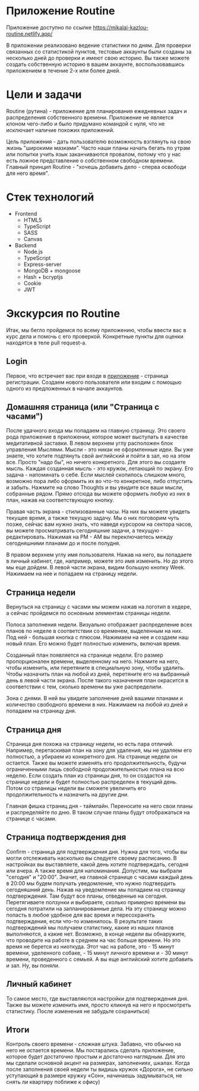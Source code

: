 # Приложение Routine
  Приложение доступно по ссылке https://mikalai-kazlou-routine.netlify.app/

В приложении реализовано ведение статистики по дням. Для проверки связанных со статистикой пунктов, тестовые аккаунты были созданы за несколько дней до проверки и имеют свою историю. Вы также можете создать собственную историю в вашем аккаунте, воспользовавшись приложением в течение 2-х или более дней.

# Цели и задачи
  Routine (рутина) - приложение для планирования ежедневных задач и распределения собственного времени. Приложение не является клоном чего-либо и было придумано командой с нуля, что не исключает наличие похожих приложений.

  Цель приложения - дать пользователю возможность взглянуть на свою жизнь "широкими мазками". Часто наши планы начать бегать по утрам или попытки учить язык заканчиваются провалом, потому что у нас есть ложное представление о собственном свободном времени. Главный принцип Routine - "хочешь добавить дело - сперва освободи для него время".

# Стек технологий
- Frontend
  - HTML5
  - TypeScript
  - SASS
  - Canvas
- Backend
  - Node.js
  - TypeScript
  - Express-server
  - MongoDB + mongoose
  - Hash + bcryptjs
  - Cookie
  - JWT

# Экскурсия по Routine
  Итак, мы бегло пройдемся по всему приложению, чтобы ввести вас в курс дела и помочь с его проверкой. Конкретные пункты для оценки находятся в теле pull request-а.

## Login
  Первое, что встречает вас при входе в [приложение](https://mikalai-kazlou-routine.netlify.app/) - страница регистрации. Создаем нового пользователя или входим с помощью одного из предложенных в начале аккаунтов. 
  
## Домашняя страница (или "Страница с часами")
  После удачного входа мы попадаем на главную страницу. Это своего рода приложение в приложении, которое может выступать в качестве медитативной заставки. В левом верхнем углу расположен блок управления Мыслями. Мысли - это никак не оформленные идеи. Вы уже знаете, что хотите подтянуть свой английский и пойти в зал, но на этом все. Просто "надо бы", но ничего конкретного. Для этого вы создаете мысль. Каждая созданная мысль - это кружок, летающий по экрану. Его задача - напоминать о себе. Если мыслей скопилось слишком много, возможно пора либо оформить их во что-то конкретное, либо отпустить и забыть. Нажмите на слово Thoughts и вы увидите все ваши мысли, собранные рядом. Прямо отсюда вы можете оформить любую из них в план, нажав на соответствующую кнопку.
  
  Правая часть экрана - стилизованные часы. На них вы можете увидеть текущее время, а также текущую задачу. Мы о них поговорим чуть позже, сейчас вам нужно знать, что наведя курсором на сектора часов, вы можете просматривать сегодняшние задачи, а текущую - редактировать. Нажимая на PM - AM вы переключаетесь между сегодняшними планами до и после полудня.
  
  В правом верхнем углу имя пользователя. Нажав на него, вы попадаете в личный кабинет, где, например, можете это имя изменить. Но до этого мы еще дойдем.
  В левой части экрана, видим большую кнопку Week. Нажимаем на нее и попадаем на страницу недели.
  
 ## Страница недели
  Вернуться на страницу с часами мы можем нажав на логотип в хедере, а сейчас пройдемся по основным элементам страницы недели.
  
  Полоса заполнения недели. Визуально отображает распределение всех планов по неделе в соответствии со временем, выделенным на них. Под ней - большая кнопка с плюсом. Нажимаем на нее и создаем наш новый план. Его можно будет полностью изменить, включая время. 
  
  Созданный план появляется на странице недели. Его размер пропорционален времени, выделенному на него. Нажмите на него, чтобы изменить, или перетяните в специальную зону, чтобы удалить. Чтобы назначить план на любой из дней, перетяните его на выбранный день в левой части экрана. После такого назначения план окрасится в соответствии с тем, сколько времени вы уже распределили.
  
  Зона с днями. В ней вы увидите заполнение дней вашими планами и количество свободного времени в них. Нажимаем на любой из дней и попадаем на страницу дня.
  
 ## Страница дня
  Страница дня похожа на страницу недели, но есть пара отличий. Например, перетаскивая план на зону для удаления, мы не удаляем его полностью, а убираем из конкретного дня. На странице недели он остается. Также вы можете изменять его продолжительность, будучи ограниченными лишь свободной продолжительностью плана на всю неделю. Если создать план из страницы дня, то он создастся на странице недели и будет полностью распределен в текущий день. Потом со страницы недели вы сможете увеличить его продолжительность и назначить на другие дни.
  
  Главная фишка страниц дня - таймлайн. Переносите на него свои планы и распределяйте по дню. В таком случае планы будут отображаться на странице с часами.
  
 ## Страница подтверждения дня
  Confirm - страница для подтверждения дня. Нужна для того, чтобы вы могли отслеживать насколько вы следуете своему расписанию. В настройках вы выставляете, какой день хотите подтверждать, сегодня или вчера. А также время для напоминания. Допустим, мы выбрали "сегодня" и "20:00". Значит, на главной странице с часами каждый день в 20:00 мы будем получать уведомление, что нужно подтвердить сегодняшний день. Нажав на уведомление мы попадаем на страницу подтверждения. Там будут все планы, отведенные на сегодня. Перетягиваете ползунки и выбираете, сколько примерно времени вы сегодня потратили на запланированные дела. На эту страницу можно попасть в любое удобное для вас время и пересохранять подтверждения, если что-то изменилось. В результате таких подтверждений мы получаем статистику, какие из наших планов выполняются, а какие нет. Возможно, в конце недели вы обнаружите, что проводите на работе в среднем на час больше времени. Но это время не берется из ниоткуда. Этот час на работе, это - 15 минут времени, уделенного собаке, - 15 минут личного времени и - 30 минут времени, проведенного с семьей. А вы еще английский хотите добавить и зал. Ну, вы поняли.
  
  ## Личный кабинет
  То самое место, где выставляются настройки для подтверждения дня. Также вы можете изменить имя, просто кликнув на него и просмотреть статистику. После изменения не забудьте сохраниться)
  
  ## Итоги
  Контроль своего времени - сложная штука. Забавно, что обычно на него не остается времени. Мы постарались сделать приложение, которое будет достаточно простым и достаточно наглядным. Для это мы сделали основной акцент на размерах, заполнениях, шкалах. Когда после заполнения своей недели ты видишь кружок «Дорога», не сильно уступающий в размере кружку «Сон», начинаешь задумываться, не снять ли квартиру поближе к офису)
  
